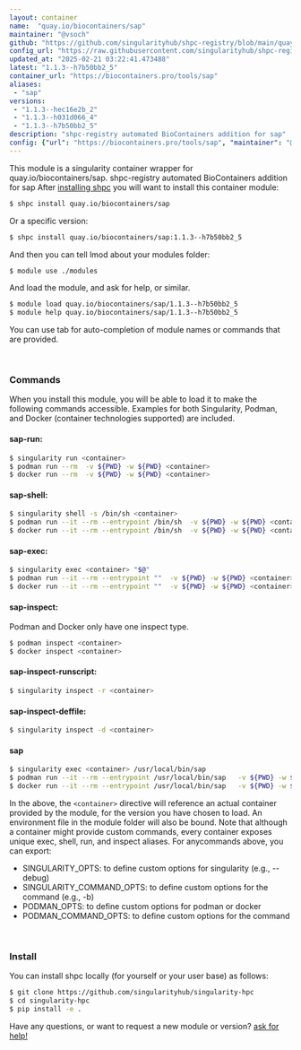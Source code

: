 ```yaml
---
layout: container
name:  "quay.io/biocontainers/sap"
maintainer: "@vsoch"
github: "https://github.com/singularityhub/shpc-registry/blob/main/quay.io/biocontainers/sap/container.yaml"
config_url: "https://raw.githubusercontent.com/singularityhub/shpc-registry/main/quay.io/biocontainers/sap/container.yaml"
updated_at: "2025-02-21 03:22:41.473488"
latest: "1.1.3--h7b50bb2_5"
container_url: "https://biocontainers.pro/tools/sap"
aliases:
 - "sap"
versions:
 - "1.1.3--hec16e2b_2"
 - "1.1.3--h031d066_4"
 - "1.1.3--h7b50bb2_5"
description: "shpc-registry automated BioContainers addition for sap"
config: {"url": "https://biocontainers.pro/tools/sap", "maintainer": "@vsoch", "description": "shpc-registry automated BioContainers addition for sap", "latest": {"1.1.3--h7b50bb2_5": "sha256:cb1f41bcefdb8fd02dd228747bba74cfe86cf0cb06d4cb846f4d065db65f601b"}, "tags": {"1.1.3--hec16e2b_2": "sha256:611827a2bec2d4e11f2c6b81a2aae89fc0f6241eb9614f8c00d9fdc5aa9031d2", "1.1.3--h031d066_4": "sha256:ef8adfbffd7ec491bcb39eb9147ff467b1cdcdfc6c4bb2a67fbde833f4ed4eb4", "1.1.3--h7b50bb2_5": "sha256:cb1f41bcefdb8fd02dd228747bba74cfe86cf0cb06d4cb846f4d065db65f601b"}, "docker": "quay.io/biocontainers/sap", "aliases": {"sap": "/usr/local/bin/sap"}}
---
```


This module is a singularity container wrapper for quay.io/biocontainers/sap.
shpc-registry automated BioContainers addition for sap
After [installing shpc](#install) you will want to install this container module:


```bash
$ shpc install quay.io/biocontainers/sap
```

Or a specific version:

```bash
$ shpc install quay.io/biocontainers/sap:1.1.3--h7b50bb2_5
```

And then you can tell lmod about your modules folder:

```bash
$ module use ./modules
```

And load the module, and ask for help, or similar.

```bash
$ module load quay.io/biocontainers/sap/1.1.3--h7b50bb2_5
$ module help quay.io/biocontainers/sap/1.1.3--h7b50bb2_5
```

You can use tab for auto-completion of module names or commands that are provided.

<br>

### Commands

When you install this module, you will be able to load it to make the following commands accessible.
Examples for both Singularity, Podman, and Docker (container technologies supported) are included.

#### sap-run:

```bash
$ singularity run <container>
$ podman run --rm  -v ${PWD} -w ${PWD} <container>
$ docker run --rm  -v ${PWD} -w ${PWD} <container>
```

#### sap-shell:

```bash
$ singularity shell -s /bin/sh <container>
$ podman run --it --rm --entrypoint /bin/sh  -v ${PWD} -w ${PWD} <container>
$ docker run --it --rm --entrypoint /bin/sh  -v ${PWD} -w ${PWD} <container>
```

#### sap-exec:

```bash
$ singularity exec <container> "$@"
$ podman run --it --rm --entrypoint ""  -v ${PWD} -w ${PWD} <container> "$@"
$ docker run --it --rm --entrypoint ""  -v ${PWD} -w ${PWD} <container> "$@"
```

#### sap-inspect:

Podman and Docker only have one inspect type.

```bash
$ podman inspect <container>
$ docker inspect <container>
```

#### sap-inspect-runscript:

```bash
$ singularity inspect -r <container>
```

#### sap-inspect-deffile:

```bash
$ singularity inspect -d <container>
```


#### sap

```bash
$ singularity exec <container> /usr/local/bin/sap
$ podman run --it --rm --entrypoint /usr/local/bin/sap   -v ${PWD} -w ${PWD} <container> -c " $@"
$ docker run --it --rm --entrypoint /usr/local/bin/sap   -v ${PWD} -w ${PWD} <container> -c " $@"
```



In the above, the `<container>` directive will reference an actual container provided
by the module, for the version you have chosen to load. An environment file in the
module folder will also be bound. Note that although a container
might provide custom commands, every container exposes unique exec, shell, run, and
inspect aliases. For anycommands above, you can export:

 - SINGULARITY_OPTS: to define custom options for singularity (e.g., --debug)
 - SINGULARITY_COMMAND_OPTS: to define custom options for the command (e.g., -b)
 - PODMAN_OPTS: to define custom options for podman or docker
 - PODMAN_COMMAND_OPTS: to define custom options for the command

<br>

### Install

You can install shpc locally (for yourself or your user base) as follows:

```bash
$ git clone https://github.com/singularityhub/singularity-hpc
$ cd singularity-hpc
$ pip install -e .
```

Have any questions, or want to request a new module or version? [ask for help!](https://github.com/singularityhub/singularity-hpc/issues)
